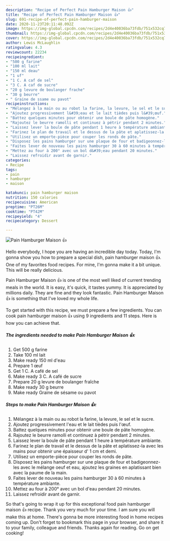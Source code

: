 ```yaml
---
description: "Recipe of Perfect Pain Hamburger Maison 👍"
title: "Recipe of Perfect Pain Hamburger Maison 👍"
slug: 691-recipe-of-perfect-pain-hamburger-maison
date: 2020-11-23T20:11:48.092Z
image: https://img-global.cpcdn.com/recipes/2d4e40036ba73fdb/751x532cq70/pain-hamburger-maison-👍-photo-principale-de-la-recette.jpg
thumbnail: https://img-global.cpcdn.com/recipes/2d4e40036ba73fdb/751x532cq70/pain-hamburger-maison-👍-photo-principale-de-la-recette.jpg
cover: https://img-global.cpcdn.com/recipes/2d4e40036ba73fdb/751x532cq70/pain-hamburger-maison-👍-photo-principale-de-la-recette.jpg
author: Lewis McLaughlin
ratingvalue: 4.3
reviewcount: 22234
recipeingredient:
- "500 g farine"
- "100 ml lait"
- "150 ml deau"
- "1 uf"
- "1 C. A caf de sel"
- "3 C. A caf de sucre"
- "20 g levure de boulanger frache"
- "30 g beurre"
- " Graine de ssame ou pavot"
recipeinstructions:
- "Mélangez à la main ou au robot la farine, la levure, le sel et le sucre."
- "Ajoutez progressivement l&#39;eau et le lait tièdes puis l&#39;œuf."
- "Battez quelques minutes pour obtenir une boule de pâte homogène."
- "Rajoutez le beurre ramolli et continuez à pétrir pendant 2 minutes."
- "Laissez lever la boule de pâte pendant 1 heure à température ambiante."
- "Farinez le plan de travail et le dessus de la pâte et aplatissez-la avec les mains pour obtenir une épaisseur d&#39; 1 cm et demi."
- "Utilisez un emporte-pièce pour couper les ronds de pâte."
- "Disposez les pains hamburger sur une plaque de four et badigeonnez-les avec le mélange oeuf et eau, ajoutez les graines en aplatissant bien avec la paume de la main."
- "Faites lever de nouveau les pains hamburger 30 à 60 minutes à température ambiante."
- "Mettez au four à 200° avec un bol d&#39;eau pendant 20 minutes."
- "Laissez refroidir avant de garnir."
categories:
- Recipe
tags:
- pain
- hamburger
- maison

katakunci: pain hamburger maison 
nutrition: 150 calories
recipecuisine: American
preptime: "PT26M"
cooktime: "PT42M"
recipeyield: "4"
recipecategory: Dessert

---
```



![Pain Hamburger Maison 👍](https://img-global.cpcdn.com/recipes/2d4e40036ba73fdb/751x532cq70/pain-hamburger-maison-👍-photo-principale-de-la-recette.jpg)

Hello everybody, I hope you are having an incredible day today. Today, I'm gonna show you how to prepare a special dish, pain hamburger maison 👍. One of my favorites food recipes. For mine, I'm gonna make it a bit unique. This will be really delicious.

Pain Hamburger Maison 👍 is one of the most well liked of current trending meals in the world. It is easy, it's quick, it tastes yummy. It is appreciated by millions daily. They are fine and they look fantastic. Pain Hamburger Maison 👍 is something that I've loved my whole life.




To get started with this recipe, we must prepare a few ingredients. You can cook pain hamburger maison 👍 using 9 ingredients and 11 steps. Here is how you can achieve that.

<!--inarticleads1-->

##### The ingredients needed to make Pain Hamburger Maison 👍:

1. Get 500 g farine
1. Take 100 ml lait
1. Make ready 150 ml d&#39;eau
1. Prepare 1 œuf
1. Get 1 C. A café de sel
1. Make ready 3 C. A café de sucre
1. Prepare 20 g levure de boulanger fraîche
1. Make ready 30 g beurre
1. Make ready  Graine de sésame ou pavot




<!--inarticleads2-->

##### Steps to make Pain Hamburger Maison 👍:

1. Mélangez à la main ou au robot la farine, la levure, le sel et le sucre.
1. Ajoutez progressivement l&#39;eau et le lait tièdes puis l&#39;œuf.
1. Battez quelques minutes pour obtenir une boule de pâte homogène.
1. Rajoutez le beurre ramolli et continuez à pétrir pendant 2 minutes.
1. Laissez lever la boule de pâte pendant 1 heure à température ambiante.
1. Farinez le plan de travail et le dessus de la pâte et aplatissez-la avec les mains pour obtenir une épaisseur d&#39; 1 cm et demi.
1. Utilisez un emporte-pièce pour couper les ronds de pâte.
1. Disposez les pains hamburger sur une plaque de four et badigeonnez-les avec le mélange oeuf et eau, ajoutez les graines en aplatissant bien avec la paume de la main.
1. Faites lever de nouveau les pains hamburger 30 à 60 minutes à température ambiante.
1. Mettez au four à 200° avec un bol d&#39;eau pendant 20 minutes.
1. Laissez refroidir avant de garnir.




So that's going to wrap it up for this exceptional food pain hamburger maison 👍 recipe. Thank you very much for your time. I am sure you will make this at home. There's gonna be more interesting food in home recipes coming up. Don't forget to bookmark this page in your browser, and share it to your family, colleague and friends. Thanks again for reading. Go on get cooking!
